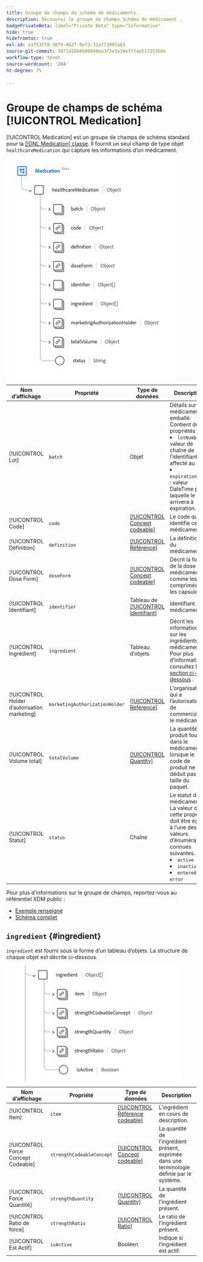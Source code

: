 ```yaml
---
title: Groupe de champs du schéma de médicaments
description: Découvrez le groupe de champs Schéma de médicament .
badgePrivateBeta: label="Private Beta" type="Informative"
hide: true
hidefromtoc: true
exl-id: e1f53ff8-3079-4b2f-9e73-31a773907a63
source-git-commit: 3071d16b6b98040ea3f2e3a34efffae517253b8e
workflow-type: tm+mt
source-wordcount: '284'
ht-degree: 7%

---
```


# Groupe de champs de schéma [!UICONTROL Medication]

[!UICONTROL Medication] est un groupe de champs de schéma standard pour la [[!DNL Medication] classe](../../../classes/medication.md). Il fournit un seul champ de type objet `healthcareMedication` qui capture les informations d’un médicament.

![Structure de groupe de champs](../../../images/healthcare/field-groups/medication/medication.png)

| Nom d’affichage | Propriété | Type de données | Description |
| ---|  --- | --- | --- |
| [!UICONTROL Lot] | `batch` | Objet | Détails sur un médicament emballé. Contient deux propriétés : <li>`lotNumber` : valeur de chaîne de l’identifiant affecté au lot.</li> <li>`expirationDate` : valeur DateTime pour laquelle le lot arrivera à expiration.</li> |
| [!UICONTROL Code] | `code` | [[!UICONTROL Concept codeable]](../data-types/codeable-concept.md) | Le code qui identifie ce médicament. |
| [!UICONTROL Définition] | `definition` | [[!UICONTROL Référence]](../data-types/reference.md) | La définition du médicament. |
| [!UICONTROL Dose Form] | `doseForm` | [[!UICONTROL Concept codeable]](../data-types/codeable-concept.md) | Décrit la forme de la dose du médicament, comme les comprimés ou les capsules. |
| [!UICONTROL Identifiant] | `identifier` | Tableau de [[!UICONTROL Identifiant]](../data-types/identifier.md) | Identifiant du médicament. |
| [!UICONTROL Ingrédient] | `ingredient` | Tableau d’objets | Décrit les informations sur les ingrédients du médicament. Pour plus d’informations, consultez la [section ci-dessous](#ingredient) . |
| [!UICONTROL Holder d’autorisation marketing] | `marketingAuthorizationHolder` | [[!UICONTROL Référence]](../data-types/reference.md) | L’organisation qui a l’autorisation de commercialiser le médicament. |
| [!UICONTROL Volume total] | `totalVolume` | [[!UICONTROL Quantity]](../data-types/quantity.md) | La quantité de produit fournie dans le médicament lorsque le code de produit ne déduit pas la taille du paquet. |
| [!UICONTROL Statut] | `status` | Chaîne | Le statut du médicament. La valeur de cette propriété doit être égale à l’une des valeurs d’énumération connues suivantes. <li> `active` </li> <li> `inactive` </li> <li> `entered-in-error` </li> |

Pour plus d’informations sur le groupe de champs, reportez-vous au référentiel XDM public :

* [Exemple renseigné](https://github.com/adobe/xdm/blob/master/extensions/industry/healthcare/fhir/fieldgroups/medication.example.1.json)
* [Schéma complet](https://github.com/adobe/xdm/blob/master/extensions/industry/healthcare/fhir/fieldgroups/medication.schema.json)

## `ingredient` {#ingredient}

`ingredient` est fourni sous la forme d’un tableau d’objets. La structure de chaque objet est décrite ci-dessous.

![structure d’ingrédient](../../../images/healthcare/field-groups/medication/ingredient.png)

| Nom d’affichage | Propriété | Type de données | Description |
| --- | --- | --- | --- |
| [!UICONTROL Item] | `item` | [[!UICONTROL Référence codeable]](../data-types/codeable-reference.md) | L’ingrédient en cours de description. |
| [!UICONTROL Force Concept Codeable] | `strengthCodeableConcept` | [[!UICONTROL Concept codeable]](../data-types/codeable-concept.md) | La quantité de l’ingrédient présent, exprimée dans une terminologie définie par le système. |
| [!UICONTROL Force Quantité] | `strengthQuantity` | [[!UICONTROL Quantity]](../data-types/quantity.md) | La quantité de l’ingrédient présent. |
| [!UICONTROL Ratio de force] | `strengthRatio` | [[!UICONTROL Ratio]](../data-types/ratio.md) | Le ratio de l’ingrédient présent. |
| [!UICONTROL Est Actif] | `isActive` | Booléen | Indique si l’ingrédient est actif. |
